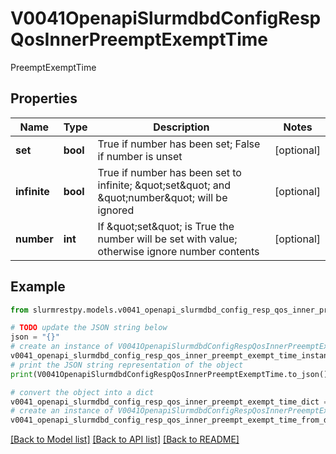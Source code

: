 # V0041OpenapiSlurmdbdConfigRespQosInnerPreemptExemptTime

PreemptExemptTime

## Properties

Name | Type | Description | Notes
------------ | ------------- | ------------- | -------------
**set** | **bool** | True if number has been set; False if number is unset | [optional]
**infinite** | **bool** | True if number has been set to infinite; \&quot;set\&quot; and \&quot;number\&quot; will be ignored | [optional]
**number** | **int** | If \&quot;set\&quot; is True the number will be set with value; otherwise ignore number contents | [optional]

## Example

```python
from slurmrestpy.models.v0041_openapi_slurmdbd_config_resp_qos_inner_preempt_exempt_time import V0041OpenapiSlurmdbdConfigRespQosInnerPreemptExemptTime

# TODO update the JSON string below
json = "{}"
# create an instance of V0041OpenapiSlurmdbdConfigRespQosInnerPreemptExemptTime from a JSON string
v0041_openapi_slurmdbd_config_resp_qos_inner_preempt_exempt_time_instance = V0041OpenapiSlurmdbdConfigRespQosInnerPreemptExemptTime.from_json(json)
# print the JSON string representation of the object
print(V0041OpenapiSlurmdbdConfigRespQosInnerPreemptExemptTime.to_json())

# convert the object into a dict
v0041_openapi_slurmdbd_config_resp_qos_inner_preempt_exempt_time_dict = v0041_openapi_slurmdbd_config_resp_qos_inner_preempt_exempt_time_instance.to_dict()
# create an instance of V0041OpenapiSlurmdbdConfigRespQosInnerPreemptExemptTime from a dict
v0041_openapi_slurmdbd_config_resp_qos_inner_preempt_exempt_time_from_dict = V0041OpenapiSlurmdbdConfigRespQosInnerPreemptExemptTime.from_dict(v0041_openapi_slurmdbd_config_resp_qos_inner_preempt_exempt_time_dict)
```
[[Back to Model list]](../README.md#documentation-for-models) [[Back to API list]](../README.md#documentation-for-api-endpoints) [[Back to README]](../README.md)



